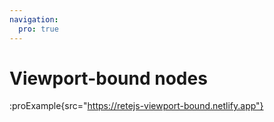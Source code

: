```yaml
---
navigation:
  pro: true
---
```


# Viewport-bound nodes

:proExample{src="https://retejs-viewport-bound.netlify.app"}
